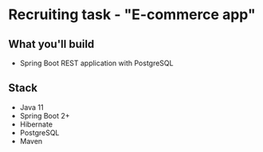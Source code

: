 # Recruiting task - "E-commerce app"

## What you'll build
- Spring Boot REST application with PostgreSQL

## Stack
- Java 11
- Spring Boot 2+
- Hibernate
- PostgreSQL
- Maven
